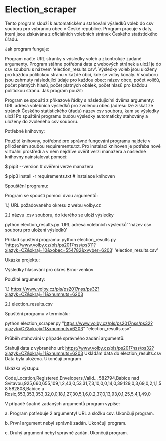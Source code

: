 # Election_scraper

Tento program slouží k automatickému stahování výsledků voleb do csv souboru pro vybranou obec v České republice. Program pracuje s daty, která jsou získávána z oficiálních volebních stránek Českého statistického úřadu.

Jak program funguje:

Program načte URL stránky s výsledky voleb a zkontroluje zadané argumenty.
Program stáhne potřebná data z webových stránek a uloží je do csv souboru s názvem 'election_results.csv'.
Výsledky voleb jsou uloženy pro každou politickou stranu v každé obci, kde se volby konaly. V souboru jsou zahrnuty následující údaje pro každou obec: název obce, počet voličů, počet platných hlasů, počet platných obálek, počet hlasů pro každou politickou stranu.
Jak program použít:

Program se spouští z příkazové řádky s následujícími dvěma argumenty:
URL adresa volebních výsledků pro zvolenou obec (adresu lze získat ze stránek Českého statistického úřadu)
název csv souboru, kam se výsledky uloží
Po spuštění programu budou výsledky automaticky stahovány a uloženy do zvoleného csv souboru.

Potřebné knihovny:

Použité knihovny, potřebné pro správné fungování programu najdete v přiloženém soubou requirements.txt.
Pro instalaci knihoven je potřeba nové virtuální prostředí a v něm nejdříve ověřit verzi manažera a následně knihovny nainstalovat pomocí:

$ pip3 --version # ověření verze manažera

$ pip3 install -r requirements.txt # instalace knihoven

Spouštění programu:

Program se spouští pomocí dvou argumentů:

1.) URL požadovaného okresu z webu volby.cz

2.) názvu .csv souboru, do kterého se uloží výsledky

python election_results.py 'URL adresa volebních výsledků' 'název csv souboru pro uložení výsledků'

Příklad spuštění programu:
python election_results.py 'https://www.volby.cz/pls/ps2017nss/ps311?xjazyk=CZ&xkraj=10&xobec=554782&xvyber=6203' 'election_results.csv'

Ukázka projektu:

Výsledky hlasování pro okres Brno-venkov

Použité argumenty:

1.) https://www.volby.cz/pls/ps2017nss/ps32?xjazyk=CZ&xkraj=11&xnumnuts=6203

2.) election_results.csv

Spuštění programu v terminálu:

python election_scraper.py "https://www.volby.cz/pls/ps2017nss/ps32?xjazyk=CZ&xkraj=11&xnumnuts=6203" "election_results.csv"

Průběh stahování v případě správného zadání argumentů:

Stahuji data z vybraného url: https://www.volby.cz/pls/ps2017nss/ps32?xjazyk=CZ&xkraj=11&xnumnuts=6203
Ukládám data do election_results.csv
Data byla uložena. Ukončuji program

Ukázka výstupu:

Code,Location,Registered,Envelopers,Valid... 582794,Babice nad Svitavou,925,660,655,109,1,2,43,0,53,31,7,3,10,0,0,14,0,39,129,0,3,69,0,2,1,1,58 582808,Babice u Rosic,553,353,353,32,0,0,18,1,27,30,5,1,6,0,2,37,0,13,93,0,1,25,5,4,1,49,0

V případě špatně zadaných argumentů program vypíše:

a. Program potřebuje 2 argumenty! URL a složku csv. Ukončuji program.

b. První argument nebyl správně zadán. Ukončuji program.

c. Druhý argument nebyl správně zadán. Ukončuji program.
